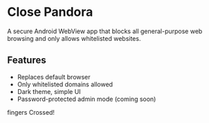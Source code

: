 # Close Pandora

A secure Android WebView app that blocks all general-purpose web browsing and only allows whitelisted websites.

## Features
- Replaces default browser
- Only whitelisted domains allowed
- Dark theme, simple UI
- Password-protected admin mode (coming soon)

fingers Crossed!
